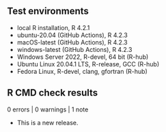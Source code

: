 ## Test environments
* local R installation, R 4.2.1
* ubuntu-20.04 (GitHub Actions), R 4.2.3
* macOS-latest (GitHub Actions), R 4.2.3
* windows-latest (GitHub Actions), R 4.2.3
* Windows Server 2022, R-devel, 64 bit (R-hub)
* Ubuntu Linux 20.04.1 LTS, R-release, GCC (R-hub)
* Fedora Linux, R-devel, clang, gfortran (R-hub)
## R CMD check results

0 errors | 0 warnings | 1 note

* This is a new release.
